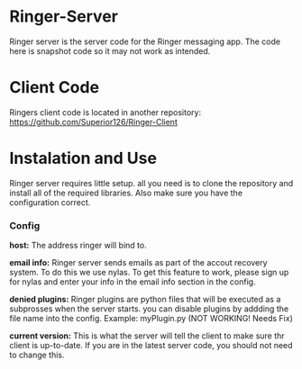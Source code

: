 # Ringer-Server
Ringer server is the server code for the Ringer messaging app. The code here is snapshot code so it may not work as intended. 

# Client Code
Ringers client code is located in another repository: https://github.com/Superior126/Ringer-Client

# Instalation and Use
Ringer server requires little setup. all you need is to clone the repository and install all of the required libraries. Also make sure you have the configuration correct. 

### Config

**host:** The address ringer will bind to. 

**email info:** Ringer server sends emails as part of the accout recovery system. To do this we use nylas. To get this feature to work, please sign up for nylas and enter your info in the email info section in the config.

**denied plugins:** Ringer plugins are python files that will be executed as a subprosses when the server starts. you can disable plugins by addding the file name into the config. Example: myPlugin.py (NOT WORKING! Needs Fix)

**current version:** This is what the server will tell the client to make sure thr client is up-to-date. If you are in the latest server code, you should not need to change this. 
